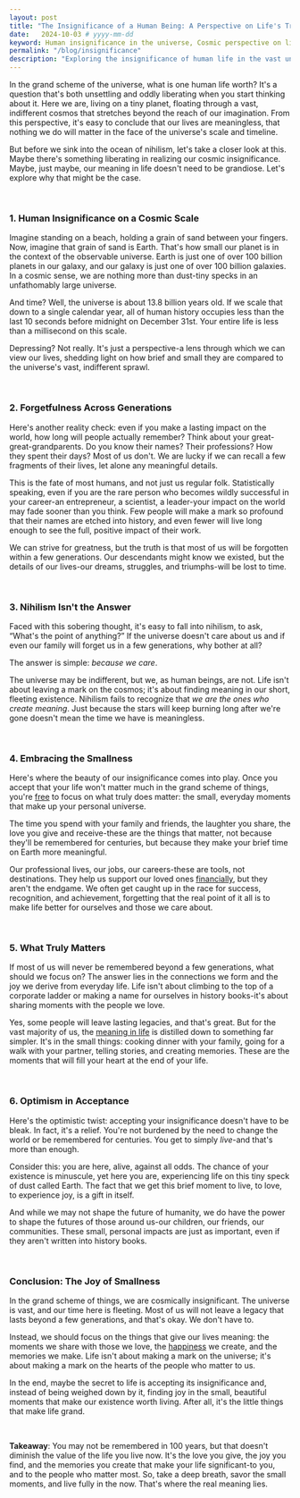 ```yaml
---
layout: post
title: "The Insignificance of a Human Being: A Perspective on Life's True Meaning"
date:   2024-10-03 # yyyy-mm-dd
keyword: Human insignificance in the universe, Cosmic perspective on life, Nihilism vs optimism, Existential meaning of life
permalink: "/blog/insignificance"
description: "Exploring the insignificance of human life in the vast universe and finding profound meaning in small, everyday moments with loved ones."
---
```


In the grand scheme of the universe, what is one human life worth? It's a question that's both unsettling and oddly liberating when you start thinking about it. Here we are, living on a tiny planet, floating through a vast, indifferent cosmos that stretches beyond the reach of our imagination. From this perspective, it's easy to conclude that our lives are meaningless, that nothing we do will matter in the face of the universe's scale and timeline.

But before we sink into the ocean of nihilism, let's take a closer look at this. Maybe there's something liberating in realizing our cosmic insignificance. Maybe, just maybe, our meaning in life doesn't need to be grandiose. Let's explore why that might be the case.

<br/>

### **1. Human Insignificance on a Cosmic Scale**

Imagine standing on a beach, holding a grain of sand between your fingers. Now, imagine that grain of sand is Earth. That's how small our planet is in the context of the observable universe. Earth is just one of over 100 billion planets in our galaxy, and our galaxy is just one of over 100 billion galaxies. In a cosmic sense, we are nothing more than dust-tiny specks in an unfathomably large universe.

And time? Well, the universe is about 13.8 billion years old. If we scale that down to a single calendar year, all of human history occupies less than the last 10 seconds before midnight on December 31st. Your entire life is less than a millisecond on this scale.

Depressing? Not really. It's just a perspective-a lens through which we can view our lives, shedding light on how brief and small they are compared to the universe's vast, indifferent sprawl.

<br/>

### **2. Forgetfulness Across Generations**

Here's another reality check: even if you make a lasting impact on the world, how long will people actually remember? Think about your great-great-grandparents. Do you know their names? Their professions? How they spent their days? Most of us don't. We are lucky if we can recall a few fragments of their lives, let alone any meaningful details.

This is the fate of most humans, and not just us regular folk. Statistically speaking, even if you are the rare person who becomes wildly successful in your career-an entrepreneur, a scientist, a leader-your impact on the world may fade sooner than you think. Few people will make a mark so profound that their names are etched into history, and even fewer will live long enough to see the full, positive impact of their work.

We can strive for greatness, but the truth is that most of us will be forgotten within a few generations. Our descendants might know we existed, but the details of our lives-our dreams, struggles, and triumphs-will be lost to time.

<br/>

### **3. Nihilism Isn't the Answer**

Faced with this sobering thought, it's easy to fall into nihilism, to ask, “What's the point of anything?” If the universe doesn't care about us and if even our family will forget us in a few generations, why bother at all?

The answer is simple: *because we care*.

The universe may be indifferent, but we, as human beings, are not. Life isn't about leaving a mark on the cosmos; it's about finding meaning in our short, fleeting existence. Nihilism fails to recognize that *we are the ones who create meaning*. Just because the stars will keep burning long after we're gone doesn't mean the time we have is meaningless.

<br/>

### **4. Embracing the Smallness**

Here's where the beauty of our insignificance comes into play. Once you accept that your life won't matter much in the grand scheme of things, you're <a href="https://prashantkikani.com/blog/freedom" target="_blank">free</a> to focus on what truly does matter: the small, everyday moments that make up your personal universe.

The time you spend with your family and friends, the laughter you share, the love you give and receive-these are the things that matter, not because they'll be remembered for centuries, but because they make your brief time on Earth more meaningful. 

Our professional lives, our jobs, our careers-these are tools, not destinations. They help us support our loved ones <a href="https://prashantkikani.com/blog/money" target="_blank">financially</a>, but they aren't the endgame. We often get caught up in the race for success, recognition, and achievement, forgetting that the real point of it all is to make life better for ourselves and those we care about.

<br/>

### **5. What Truly Matters**

If most of us will never be remembered beyond a few generations, what should we focus on? The answer lies in the connections we form and the joy we derive from everyday life. Life isn't about climbing to the top of a corporate ladder or making a name for ourselves in history books-it's about sharing moments with the people we love.

Yes, some people will leave lasting legacies, and that's great. But for the vast majority of us, the <a href="https://prashantkikani.com/blog/meaning-of-life" target="_blank">meaning in life</a> is distilled down to something far simpler. It's in the small things: cooking dinner with your family, going for a walk with your partner, telling stories, and creating memories. These are the moments that will fill your heart at the end of your life.

<br/>

### **6. Optimism in Acceptance**

Here's the optimistic twist: accepting your insignificance doesn't have to be bleak. In fact, it's a relief. You're not burdened by the need to change the world or be remembered for centuries. You get to simply *live*-and that's more than enough.

Consider this: you are here, alive, against all odds. The chance of your existence is minuscule, yet here you are, experiencing life on this tiny speck of dust called Earth. The fact that we get this brief moment to live, to love, to experience joy, is a gift in itself.

And while we may not shape the future of humanity, we do have the power to shape the futures of those around us-our children, our friends, our communities. These small, personal impacts are just as important, even if they aren't written into history books.

<br/>

### **Conclusion: The Joy of Smallness**

In the grand scheme of things, we are cosmically insignificant. The universe is vast, and our time here is fleeting. Most of us will not leave a legacy that lasts beyond a few generations, and that's okay. We don't have to.

Instead, we should focus on the things that give our lives meaning: the moments we share with those we love, the <a href="https://prashantkikani.com/blog/happy-life" target="_blank">happiness</a> we create, and the memories we make. Life isn't about making a mark on the universe; it's about making a mark on the hearts of the people who matter to us.

In the end, maybe the secret to life is accepting its insignificance and, instead of being weighed down by it, finding joy in the small, beautiful moments that make our existence worth living. After all, it's the little things that make life grand.

<br/>

**Takeaway**: You may not be remembered in 100 years, but that doesn't diminish the value of the life you live now. It's the love you give, the joy you find, and the memories you create that make your life significant-to you, and to the people who matter most. So, take a deep breath, savor the small moments, and live fully in the now. That's where the real meaning lies.
